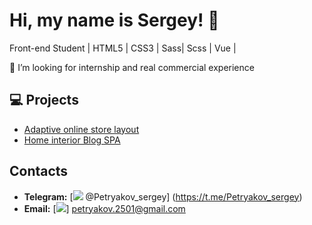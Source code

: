 # Hi, my name is Sergey! 👋

Front-end Student | HTML5 | CSS3 | Sass| Scss | Vue |

🤝 I’m looking for internship and real commercial experience

## 💻 Projects

- [Adaptive online store layout](https://petryakovsergey.github.io/adaptive_layout/)
- [Home interior Blog SPA](https://petryakovsergey.github.io/interno1.0.0/)

## Contacts

- **Telegram:** [<img src="https://img.shields.io/badge/Telegram-2CA5E0?style=for-the-badge&logo=telegram&logoColor=white"> @Petryakov_sergey] (https://t.me/Petryakov_sergey)
- **Email:** [<img src="https://img.shields.io/badge/Gmail-D14836?style=for-the-badge&logo=gmail&logoColor=white">] petryakov.2501@gmail.com

